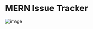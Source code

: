 # MERN Issue Tracker
![image](https://github.com/user-attachments/assets/0dc24447-56c1-4e2e-be1d-2825ae0acc0d)
